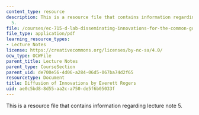 ```yaml
---
content_type: resource
description: This is a resource file that contains information regarding lecture note
  5.
file: /courses/ec-715-d-lab-disseminating-innovations-for-the-common-good-spring-2007/ae0c5bd88d55aa2ca750de5f6b05033f_MITEC_715S07_lec5.pdf
file_type: application/pdf
learning_resource_types:
- Lecture Notes
license: https://creativecommons.org/licenses/by-nc-sa/4.0/
ocw_type: OCWFile
parent_title: Lecture Notes
parent_type: CourseSection
parent_uid: de700e56-4d06-a284-06d5-067ba74d2f65
resourcetype: Document
title: Diffusion of Innovations by Everett Rogers
uid: ae0c5bd8-8d55-aa2c-a750-de5f6b05033f
---
```

This is a resource file that contains information regarding lecture note 5.